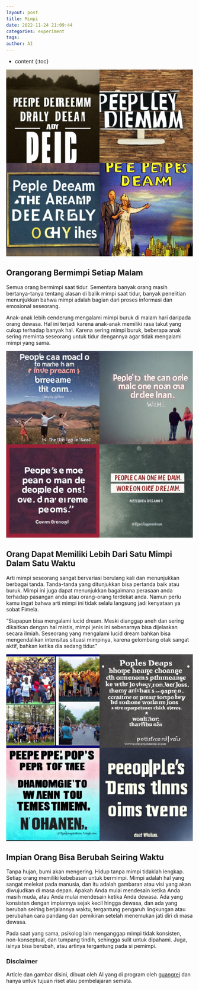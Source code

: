 ```yaml
---
layout: post
title: Mimpi
date: 2022-11-24 21:09:44
categories: experiment
tags:
author: AI
---
```


* content
{:toc}

![People Dream Every Night.(AI Images Generated by guangrei)](/images/2022/11/24/Orangorang_bermimpi_setiap_malam.jpg)

## Orangorang Bermimpi Setiap Malam

Semua orang bermimpi saat tidur. Sementara banyak orang masih bertanya-tanya tentang alasan di balik mimpi saat tidur, banyak penelitian menunjukkan bahwa mimpi adalah bagian dari proses informasi dan emosional seseorang. 

 Anak-anak lebih cenderung mengalami mimpi buruk di malam hari daripada orang dewasa. Hal ini terjadi karena anak-anak memiliki rasa takut yang cukup terhadap banyak hal. Karena sering mimpi buruk, beberapa anak sering meminta seseorang untuk tidur dengannya agar tidak mengalami mimpi yang sama. 

![People Can Have More Than One Dream At A Time.(AI Images Generated by guangrei)](/images/2022/11/24/Orang_dapat_memiliki_lebih_dari_satu_mimpi_dalam_satu_waktu.jpg)

## Orang Dapat Memiliki Lebih Dari Satu Mimpi Dalam Satu Waktu

 Arti mimpi seseorang sangat bervariasi berulang kali dan menunjukkan berbagai tanda. Tanda-tanda yang ditunjukkan bisa pertanda baik atau buruk. Mimpi ini juga dapat menunjukkan bagaimana perasaan anda terhadap pasangan anda atau orang-orang terdekat anda. Namun perlu kamu ingat bahwa arti mimpi ini tidak selalu langsung jadi kenyataan ya sobat Fimela. 

 “Siapapun bisa mengalami lucid dream. Meski dianggap aneh dan sering dikaitkan dengan hal mistis, mimpi jenis ini sebenarnya bisa dijelaskan secara ilmiah. Seseorang yang mengalami lucid dream bahkan bisa mengendalikan intensitas situasi mimpinya, karena gelombang otak sangat aktif, bahkan ketika dia sedang tidur."

![People'S Dreams Can Change Over Time.(AI Images Generated by guangrei)](/images/2022/11/24/Impian_orang_bisa_berubah_seiring_waktu.jpg)

## Impian Orang Bisa Berubah Seiring Waktu

 Tanpa hujan, bumi akan mengering. Hidup tanpa mimpi tidaklah lengkap. Setiap orang memiliki kebebasan untuk bermimpi. Mimpi adalah hal yang sangat melekat pada manusia, dan itu adalah gambaran atau visi yang akan diwujudkan di masa depan. Apakah Anda mulai mendesain ketika Anda masih muda, atau Anda mulai mendesain ketika Anda dewasa. Ada yang konsisten dengan impiannya sejak kecil hingga dewasa, dan ada yang berubah seiring berjalannya waktu, tergantung pengaruh lingkungan atau perubahan cara pandang dan pemikiran setelah menemukan jati diri di masa dewasa. 

Pada saat yang sama, psikolog lain menganggap mimpi tidak konsisten, non-konseptual, dan tumpang tindih, sehingga sulit untuk dipahami. Juga, isinya bisa berubah, atau artinya tergantung pada si pemimpi.


### Disclaimer

Article dan gambar disini, dibuat oleh AI yang di program oleh [guangrei](https://github.com/guangrei) dan hanya untuk tujuan riset atau pembelajaran semata.
